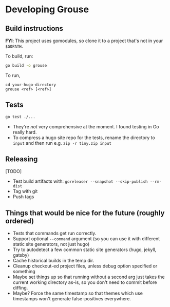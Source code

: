 # Developing Grouse

## Build instructions

**FYI**: This project uses gomodules, so clone it to a project that's not in your `$GOPATH`.

To build, run:

```sh
go build -o grouse
```

To run,

```
cd your-hugo-directory
grouse <ref> [<ref>]
```

## Tests

```sh
go test ./...
```

- They're _not_ very comprehensive at the moment. I found testing in Go really hard.
- To compress a hugo site repo for the tests, rename the directory to `input` and then run e.g. `zip -r tiny.zip input`

## Releasing

[TODO]

- Test build artifacts with: `goreleaser --snapshot --skip-publish --rm-dist`
- Tag with git
- Push tags

## Things that would be nice for the future (roughly ordered)
- Tests that commands get run correctly.
- Support optional `--command` argument (so you can use it with different static site generators, not just hugo)
- Try to autodetect a few common static site generators (hugo, jekyll, gatsby)
- Cache historical builds in the temp dir.
- Cleanup checkout-ed project files, unless debug option specified or something
- Maybe set things up so that running without a second arg just takes the current working directory as-is, so you don't need to commit before diffing.
- Maybe? Force the same timestamp so that themes which use timestamps won't generate false-positives everywhere.
